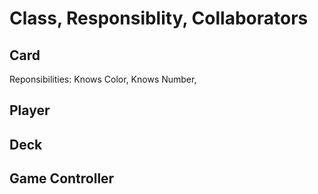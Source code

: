 # Class, Responsiblity, Collaborators

## Card
Reponsibilities: Knows Color, Knows Number, 

## Player

## Deck

## Game Controller

